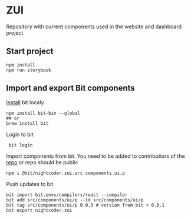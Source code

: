 # ZUI

Repository with current components used in the website and dashboard project

## Start project

```
npm install
npm run storybook
```

## Import and export Bit components

[Install](https://docs.bit.dev/docs/installation) bit localy

```
npm install bit-bin --global
## or
brew install bit
```

Login to bit

```
 bit login
```

Import components from bit. You need to be added to contributiors of the [repo](https://bit.dev/nightcoder/zui) or repo should be public

```
npm i @bit/nightcoder.zui.src.components.ui.p
```

Push updates to bit

```
bit import bit.envs/compilers/react --compiler
bit add src/components/ui/p --id src/components/ui/p
bit tag src/components/ui/p 0.0.3 # version from bit + 0.0.1
bit export nightcoder.zui
```
